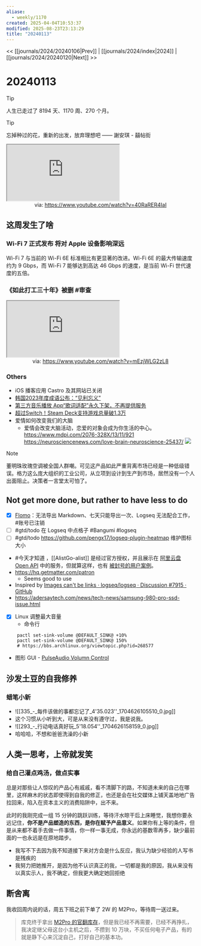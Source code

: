 ```yaml
---
aliase: 
  - weekly/1170
created: 2025-04-04T10:53:37
modified: 2025-08-23T23:13:29
title: "20240113"
---
```


<< [[journals/2024/20240106|Prev]] | [[journals/2024/index|2024]] | [[journals/2024/20240120|Next]] >>

# 20240113

> [!tip]
> 人生已走过了 8194 天、1170 周、270 个月。

> [!tip]
> 忘掉种过的花，重新的出发，放弃理想吧
—— 謝安琪 - 囍帖街

<iframe src="https://www.youtube.com/embed/40RaRER4IaI" allow="accelerometer; autoplay; clipboard-write; encrypted-media; gyroscope; picture-in-picture; web-share" referrerpolicy="strict-origin-when-cross-origin" allowfullscreen></iframe>
<center>via: <a href='https://www.youtube.com/watch?v=40RaRER4IaI' target='_blank' class='external-link'>https://www.youtube.com/watch?v=40RaRER4IaI</a></center>

## 这周发生了啥

### Wi-Fi 7 正式发布 将对 Apple 设备影响深远

Wi-Fi 7 与当前的 Wi-Fi 6E 标准相比有更显著的改进。Wi-Fi 6E 的最大传输速度约为 9 Gbps，而 Wi-Fi 7 能够达到高达 46 Gbps 的速度，是当前 Wi-Fi 世代速度的五倍。

### 《如此打工三十年》被删 #审查

<iframe src="https://www.youtube.com/embed/mEzjWLG2zL8" allow="accelerometer; autoplay; clipboard-write; encrypted-media; gyroscope; picture-in-picture; web-share" referrerpolicy="strict-origin-when-cross-origin" allowfullscreen></iframe>
<center>via: <a href='https://www.youtube.com/watch?v=mEzjWLG2zL8' target='_blank' class='external-link'>https://www.youtube.com/watch?v=mEzjWLG2zL8</a></center>

### Others

- iOS 播客应用 Castro 及其网站已关闭
- [韩国2023年度成语公布：“见利忘义”](https://t.me/TestFlightCN/21812)
- [第三方音乐播放 App“歌词适配”永久下架，不再提供服务](https://t.me/TestFlightCN/21809)
- [超过Switch！Steam Deck支持游戏总量破1.3万](https://m.3dmgame.com/news/202401/3885551.html)
- 爱情如何改变我们的大脑
    - 爱情会改变大脑活动，恋爱的对象会成为你生活的中心。
      https://www.mdpi.com/2076-328X/13/11/921
      https://neurosciencenews.com/love-brain-neuroscience-25437/
![](https://x.com/hongqn/status/1742898807413866794)

> [!note]
> 董明珠玫瑰空调被全国人群嘲。可见这产品如此严重背离市场已经是一种低级错误。格力这么庞大组织的工业公司，从立项到设计到生产到市场，居然没有一个人出面阻止。决策者一言堂太可怕了。

## Not get more done, but rather to have less to do

- [x] [Flomo](https://flomoapp.com/)：无法导出 Markdown、七天只能导出一次、Logseq 无法配合工作， #账号已注销
- [ ] #gtd/todo 在 Logseq 中点格子 #Bangumi #logseq
- [ ] #gtd/todo https://github.com/pengx17/logseq-plugin-heatmap 维护图标大小
- #今天才知道 ，[[AlistGo-alist]] 是经过官方授权，并且展示在 [阿里云盘 Open API](https://www.aliyundrive.com/download/externalApplications) 中的服务，但就算这样，也有 [被封号的用户案例](https://zhuanlan.zhihu.com/p/607263294)。
- https://hq.getmatter.com/patron
  - Seems good to use
- Inspired by [Images can't be links · logseq/logseq · Discussion #7915 · GitHub](https://github.com/logseq/logseq/discussions/7915)
- https://adersaytech.com/news/tech-news/samsung-980-pro-ssd-issue.html
- [x] Linux 调整最大音量
  - 命令行

```shell
    pactl set-sink-volume @DEFAULT_SINK@ +10%
    pactl set-sink-volume @DEFAULT_SINK@ 150%
    # https://bbs.archlinux.org/viewtopic.php?id=268577
```

  - 图形 GUI - [PulseAudio Volumn Control](https://freedesktop.org/software/pulseaudio/pavucontrol/)

## 沙发土豆的自我修养

### 蜡笔小新

- ![[335_-_每件该做的事都忘记了_4'35.023''_1704626105510_0.jpg]]
- 这个习惯从小听到大，可是从来没有遵守过，我是说我。
- ![[293_-_行动电话真好玩_5'18.054''_1704626158159_0.jpg]]
- 哈哈哈，不想和爸爸洗澡的小新

## 人类一思考，上帝就发笑

### 给自己灌点鸡汤，做点实事

总是对那些让人惊叹的产品心有戚戚，看不清脚下的路，不知道未来的自己在哪里，这样麻木的状态即使得到自我的修正，也还是会在社交媒体上铺天盖地地广告拉回来，陷入在资本主义的消费陷阱中，出不来。

此时的我刚完成一组 15 分钟的跳跃训练，等待汗水晾干后上床睡觉，我想你要永远记住，**你不是产品塑造的东西，是你在赋予产品意义**。如果你有上等的条件，但是从来都不着手去做一件事情，你一样一事无成，你永远的基数零再多，缺少最前面的一也永远是在原地踏步。

- 我写不下去因为我不知道接下来对方会是什么反应，我认为缺少经验的人写书是残疾的
- 我努力把她推开，是因为他不认识真正的我，一切都是我的原因，我从来没有以真实示人，我不确定，但我更大确定她回拒绝

## 断舍离

我收回周内说的话，周五下班之前下单了 2W 的 M2Pro，等待周一送过来。

> 库克终于拿出 [M2Pro 的官翻库存](https://www.apple.com.cn/shop/product/G17L3CH/A)，但是我已经不再需要，已经不再挣扎，我决定继父母这台小主机之后，不攒到 10 万块，不买任何电子产品，有的就是静下心来沉淀自己，打好自己的基本功。
